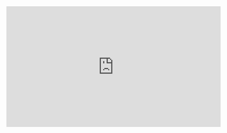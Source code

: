 <html>
<iframe width="560" height="315" src="https://www.youtube.com/embed/LrCHz1gwzTo" frameborder="0" allowfullscreen></iframe>
</html>
